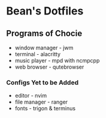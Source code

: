 # Bean's Dotfiles

## Programs of Chocie
- window manager - jwm
- terminal - alacritty
- music player - mpd with ncmpcpp
- web browser - qutebrowser

### Configs Yet to be Added
- editor - nvim 
- file manager - ranger
- fonts - trigon & terminus
